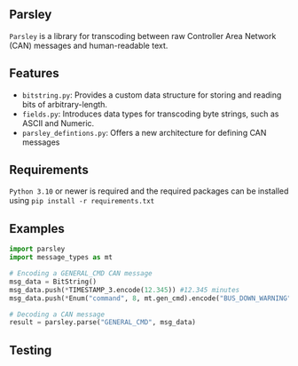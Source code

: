 ## Parsley
```Parsley``` is a library for transcoding between raw Controller Area Network (CAN) messages and human-readable text.

## Features
- ```bitstring.py```: Provides a custom data structure for storing and reading bits of arbitrary-length.
- ```fields.py```: Introduces data types for transcoding byte strings, such as ASCII and Numeric.
- ```parsley_defintions.py```: Offers a new architecture for defining CAN messages

## Requirements
```Python 3.10``` or newer is required and the required packages can be installed using `pip install -r requirements.txt`

## Examples

``` python
import parsley
import message_types as mt

# Encoding a GENERAL_CMD CAN message
msg_data = BitString()
msg_data.push(*TIMESTAMP_3.encode(12.345)) #12.345 minutes
msg_data.push(*Enum("command", 8, mt.gen_cmd).encode("BUS_DOWN_WARNING"))

# Decoding a CAN message
result = parsley.parse("GENERAL_CMD", msg_data)

```

## Testing

<!-- TODO: Add how to include parsley as a submodule into other libraries -->

<!-- TODO: I remember the guy who added Omnibus's parsley needed to do some license thing -->